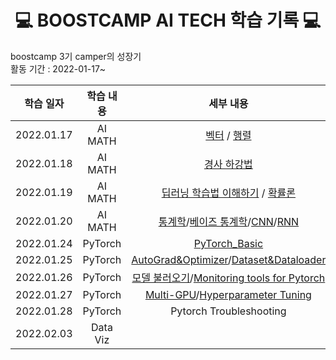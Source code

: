<div align='center'>
  <h1> 💻 BOOSTCAMP AI TECH 학습 기록 💻 </h1>
</div>

boostcamp 3기 camper의 성장기  
활동 기간 : 2022-01-17~

|학습 일자|학습 내용|세부 내용|
|:---:|:---:|:---:|
|2022.01.17|AI MATH | [벡터](https://github.com/leehyeonjin99/BOOSTCAMP_AI_Tech_Study_Diary/blob/main/%ED%95%99%EC%8A%B5%EC%A0%95%EB%A6%AC/AI_MATH/%EB%B2%A1%ED%84%B0.md) / [행렬](https://github.com/leehyeonjin99/BOOSTCAMP_AI_Tech_Study_Diary/blob/main/%ED%95%99%EC%8A%B5%EC%A0%95%EB%A6%AC/AI_MATH/%ED%96%89%EB%A0%AC.md)|
|2022.01.18|AI MATH|[경사 하강법](https://github.com/leehyeonjin99/BOOSTCAMP_AI_Tech_Study_Diary/blob/main/%ED%95%99%EC%8A%B5%EC%A0%95%EB%A6%AC/AI_MATH/%EA%B2%BD%EC%82%AC%20%ED%95%98%EA%B0%95%EB%B2%95.md)|
|2022.01.19|AI MATH|[딥러닝 학습법 이해하기](https://github.com/leehyeonjin99/BOOSTCAMP_AI_Tech_Study_Diary/blob/main/%ED%95%99%EC%8A%B5%EC%A0%95%EB%A6%AC/AI_MATH/%EB%94%A5%EB%9F%AC%EB%8B%9D%20%ED%95%99%EC%8A%B5%EB%B2%95%20%EC%9D%B4%ED%95%B4%ED%95%98%EA%B8%B0.md) / [확률론](https://github.com/leehyeonjin99/BOOSTCAMP_AI_Tech_Study_Diary/blob/main/%ED%95%99%EC%8A%B5%EC%A0%95%EB%A6%AC/AI_MATH/%ED%99%95%EB%A5%A0%EB%A1%A0.md)|
|2022.01.20|AI MATH|[통계학](https://github.com/leehyeonjin99/BOOSTCAMP_AI_Tech_Study_Diary/blob/main/%ED%95%99%EC%8A%B5%EC%A0%95%EB%A6%AC/AI_MATH/%ED%86%B5%EA%B3%84%ED%95%99.md)/[베이즈 통계학](https://github.com/leehyeonjin99/BOOSTCAMP_AI_Tech_Study_Diary/blob/main/%ED%95%99%EC%8A%B5%EC%A0%95%EB%A6%AC/AI_MATH/%EB%B2%A0%EC%9D%B4%EC%A6%88%20%ED%86%B5%EA%B3%84%ED%95%99.md)/[CNN](https://github.com/leehyeonjin99/BOOSTCAMP_AI_Tech_Study_Diary/blob/main/%ED%95%99%EC%8A%B5%EC%A0%95%EB%A6%AC/AI_MATH/CNN.md)/[RNN](https://github.com/leehyeonjin99/BOOSTCAMP_AI_Tech_Study_Diary/blob/main/%ED%95%99%EC%8A%B5%EC%A0%95%EB%A6%AC/AI_MATH/RNN.md)|
|2022.01.24|PyTorch|[PyTorch_Basic](https://github.com/leehyeonjin99/BOOSTCAMP_AI_Tech_Study_Diary/blob/main/%ED%95%99%EC%8A%B5%EC%A0%95%EB%A6%AC/Pytorch/Pytorch_Basic.ipynb)|
|2022.01.25|PyTorch|[AutoGrad&Optimizer](https://github.com/leehyeonjin99/BOOSTCAMP_AI_Tech_Study_Diary/blob/main/%ED%95%99%EC%8A%B5%EC%A0%95%EB%A6%AC/Pytorch/AutoGrad%26Optimizer.md)/[Dataset&Dataloader](https://github.com/leehyeonjin99/BOOSTCAMP_AI_Tech_Study_Diary/blob/main/%ED%95%99%EC%8A%B5%EC%A0%95%EB%A6%AC/Pytorch/Dataset%26Dataloader.md)|
|2022.01.26|PyTorch|[모델 불러오기]()/[Monitoring tools for Pytorch]()|
|2022.01.27|PyTorch|[Multi-GPU](https://github.com/leehyeonjin99/BOOSTCAMP_AI_Tech_Study_Diary/blob/main/%ED%95%99%EC%8A%B5%EC%A0%95%EB%A6%AC/Pytorch/Calling_Model.md)/[Hyperparameter Tuning](https://github.com/leehyeonjin99/BOOSTCAMP_AI_Tech_Study_Diary/blob/main/%ED%95%99%EC%8A%B5%EC%A0%95%EB%A6%AC/Pytorch/Hyperparameter%20Tuning.md)|
|2022.01.28|PyTorch|Pytorch Troubleshooting|
|2022.02.03|Data Viz||[Introduction to Visualization]()/[기본적인 차트 사용]()|

